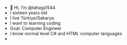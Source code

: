 - 👋 Hi, I’m @tahagzl544
- I sixteen years old
- I live Türkiye/Sakarya
- I want to learning coding
- Goal: Computer Engineer
- I know normal level C# and HTML computer languages
- 

<!---
tahagzl544/tahagzl544 is a ✨ special ✨ repository because its `README.md` (this file) appears on your GitHub profile.
You can click the Preview link to take a look at your changes.
--->
